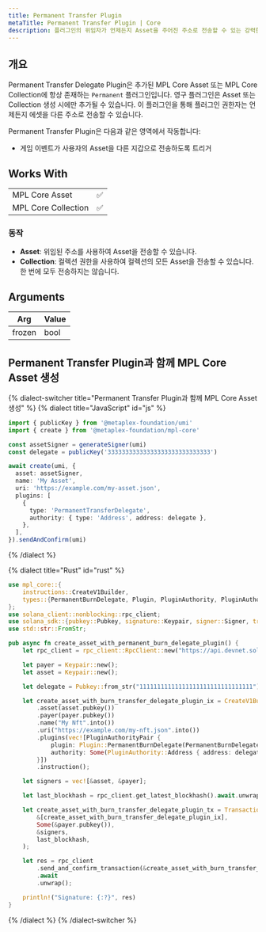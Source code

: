 ```yaml
---
title: Permanent Transfer Plugin
metaTitle: Permanent Transfer Plugin | Core
description: 플러그인의 위임자가 언제든지 Asset을 주어진 주소로 전송할 수 있는 강력한 플러그인입니다.
---
```


## 개요

Permanent Transfer Delegate Plugin은 추가된 MPL Core Asset 또는 MPL Core Collection에 항상 존재하는 `Permanent` 플러그인입니다. 영구 플러그인은 Asset 또는 Collection 생성 시에만 추가될 수 있습니다. 이 플러그인을 통해 플러그인 권한자는 언제든지 에셋을 다른 주소로 전송할 수 있습니다.

Permanent Transfer Plugin은 다음과 같은 영역에서 작동합니다:

- 게임 이벤트가 사용자의 Asset을 다른 지갑으로 전송하도록 트리거

## Works With

|                     |     |
| ------------------- | --- |
| MPL Core Asset      | ✅  |
| MPL Core Collection | ✅  |

### 동작

- **Asset**: 위임된 주소를 사용하여 Asset을 전송할 수 있습니다.
- **Collection**: 컬렉션 권한을 사용하여 컬렉션의 모든 Asset을 전송할 수 있습니다. 한 번에 모두 전송하지는 않습니다.

## Arguments

| Arg    | Value |
| ------ | ----- |
| frozen | bool  |

## Permanent Transfer Plugin과 함께 MPL Core Asset 생성

{% dialect-switcher title="Permanent Transfer Plugin과 함께 MPL Core Asset 생성" %}
{% dialect title="JavaScript" id="js" %}

```ts
import { publicKey } from '@metaplex-foundation/umi'
import { create } from '@metaplex-foundation/mpl-core'

const assetSigner = generateSigner(umi)
const delegate = publicKey('33333333333333333333333333333')

await create(umi, {
  asset: assetSigner,
  name: 'My Asset',
  uri: 'https://example.com/my-asset.json',
  plugins: [
    {
      type: 'PermanentTransferDelegate',
      authority: { type: 'Address', address: delegate },
    },
  ],
}).sendAndConfirm(umi)
```

{% /dialect %}

{% dialect title="Rust" id="rust" %}

```rust
use mpl_core::{
    instructions::CreateV1Builder,
    types::{PermanentBurnDelegate, Plugin, PluginAuthority, PluginAuthorityPair},
};
use solana_client::nonblocking::rpc_client;
use solana_sdk::{pubkey::Pubkey, signature::Keypair, signer::Signer, transaction::Transaction};
use std::str::FromStr;

pub async fn create_asset_with_permanent_burn_delegate_plugin() {
    let rpc_client = rpc_client::RpcClient::new("https://api.devnet.solana.com".to_string());

    let payer = Keypair::new();
    let asset = Keypair::new();

    let delegate = Pubkey::from_str("11111111111111111111111111111111").unwrap();

    let create_asset_with_burn_transfer_delegate_plugin_ix = CreateV1Builder::new()
        .asset(asset.pubkey())
        .payer(payer.pubkey())
        .name("My Nft".into())
        .uri("https://example.com/my-nft.json".into())
        .plugins(vec![PluginAuthorityPair {
            plugin: Plugin::PermanentBurnDelegate(PermanentBurnDelegate {}),
            authority: Some(PluginAuthority::Address { address: delegate }),
        }])
        .instruction();

    let signers = vec![&asset, &payer];

    let last_blockhash = rpc_client.get_latest_blockhash().await.unwrap();

    let create_asset_with_burn_transfer_delegate_plugin_tx = Transaction::new_signed_with_payer(
        &[create_asset_with_burn_transfer_delegate_plugin_ix],
        Some(&payer.pubkey()),
        &signers,
        last_blockhash,
    );

    let res = rpc_client
        .send_and_confirm_transaction(&create_asset_with_burn_transfer_delegate_plugin_tx)
        .await
        .unwrap();

    println!("Signature: {:?}", res)
}
```

{% /dialect %}
{% /dialect-switcher %}